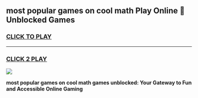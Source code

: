 
## most popular games on cool math Play Online 👋 Unblocked Games
<h3>
<a href="https://news.freeplayer.one?title=most_popular_games_on_cool_math&ref=17CMG">CLICK TO PLAY</a></h3>
<hr>

<h3>
<a href="https://news.freeplayer.one?title=most_popular_games_on_cool_math&ref=17CMG">CLICK 2 PLAY</a>
  
</h3>

<a href="https://news.freeplayer.one?title=most_popular_games_on_cool_math&ref=17CMG/"><img src="https://clearcache.store/games.png"></a>


**most popular games on cool math games unblocked: Your Gateway to Fun and Accessible Online Gaming**
